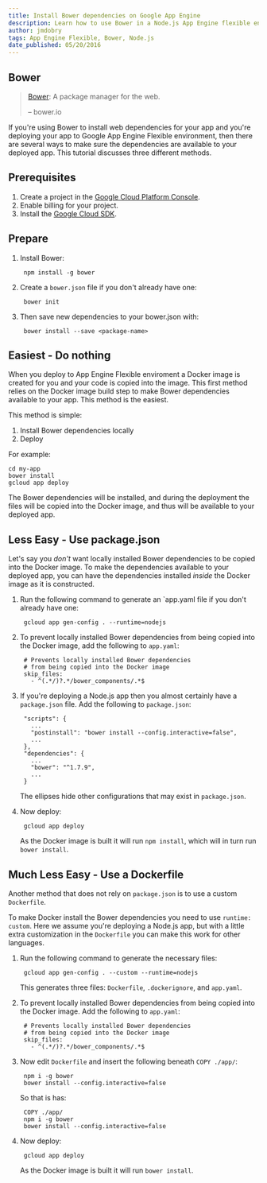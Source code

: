 ```yaml
---
title: Install Bower dependencies on Google App Engine
description: Learn how to use Bower in a Node.js App Engine flexible environment app.
author: jmdobry
tags: App Engine Flexible, Bower, Node.js
date_published: 05/20/2016
---
```

## Bower

> [Bower][bower]: A package manager for the web.
>
> – bower.io

If you're using Bower to install web dependencies for your app and you're
deploying your app to Google App Engine Flexible environment, then there are
several ways to make sure the dependencies are available to your deployed app.
This tutorial discusses three different methods.

## Prerequisites

1. Create a project in the [Google Cloud Platform Console](https://console.cloud.google.com/).
1. Enable billing for your project.
1. Install the [Google Cloud SDK](https://cloud.google.com/sdk/).

## Prepare

1. Install Bower:

        npm install -g bower

1. Create a `bower.json` file if you don't already have one:

        bower init

1. Then save new dependencies to your bower.json with:

        bower install --save <package-name>

## Easiest - Do nothing

When you deploy to App Engine Flexible enviroment a Docker image is created for
you and your code is copied into the image. This first method relies on the
Docker image build step to make Bower dependencies available to your app. This
method is the easiest.

This method is simple:

1. Install Bower dependencies locally
1. Deploy

For example:

    cd my-app
    bower install
    gcloud app deploy

The Bower dependencies will be installed, and during the deployment the files
will be copied into the Docker image, and thus will be available to your
deployed app.

## Less Easy - Use package.json

Let's say you _don't_ want locally installed Bower dependencies to be copied
into the Docker image. To make the dependencies available to your deployed app,
you can have the dependencies installed _inside_ the Docker image as it is
constructed.

1. Run the following command to generate an `app.yaml file if you don't already
have one:

        gcloud app gen-config . --runtime=nodejs

1. To prevent locally installed Bower dependencies from being copied into the
Docker image, add the following to `app.yaml`:

        # Prevents locally installed Bower dependencies
        # from being copied into the Docker image
        skip_files:
          - ^(.*/)?.*/bower_components/.*$

1. If you're deploying a Node.js app then you almost certainly have a
`package.json` file. Add the following to `package.json`:

        "scripts": {
          ...
          "postinstall": "bower install --config.interactive=false",
          ...
        },
        "dependencies": {
          ...
          "bower": "^1.7.9",
          ...
        }

    The ellipses hide other configurations that may exist in `package.json`.

1. Now deploy:

        gcloud app deploy

    As the Docker image is built it will run `npm install`, which will in turn
    run `bower install`.

## Much Less Easy - Use a Dockerfile

Another method that does not rely on `package.json` is to use a custom
`Dockerfile`.

To make Docker install the Bower dependencies you need to use `runtime: custom`.
Here we assume you're deploying a Node.js app, but with a little extra
customization in the `Dockerfile` you can make this work for other languages.

1. Run the following command to generate the necessary files:

        gcloud app gen-config . --custom --runtime=nodejs

    This generates three files: `Dockerfile`, `.dockerignore`, and `app.yaml`.

1. To prevent locally installed Bower dependencies from being copied into the
Docker image. Add the following to `app.yaml`:

        # Prevents locally installed Bower dependencies
        # from being copied into the Docker image
        skip_files:
          - ^(.*/)?.*/bower_components/.*$

1. Now edit `Dockerfile` and insert the following beneath `COPY ./app/`:

        npm i -g bower
        bower install --config.interactive=false

    So that is has:

        COPY ./app/
        npm i -g bower
        bower install --config.interactive=false

1. Now deploy:

        gcloud app deploy

    As the Docker image is built it will run `bower install`.

[bower]: http://bower.io/
